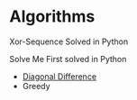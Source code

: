 # Algorithms

Xor-Sequence Solved in Python

Solve Me First solved in Python
  - [Diagonal Difference](https://github.com/swapnanildutta/Hackerrank-Codes/blob/master/Algorithms/Diagonal%20Difference.js)
  - Greedy
